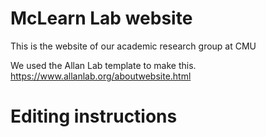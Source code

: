 # McLearn Lab website

This is the website of our academic research group at CMU

We used the Allan Lab template to make this.
https://www.allanlab.org/aboutwebsite.html

# Editing instructions
